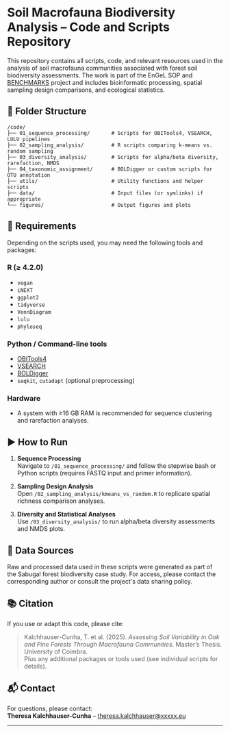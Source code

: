 # Soil Macrofauna Biodiversity Analysis – Code and Scripts Repository

This repository contains all scripts, code, and relevant resources used in the analysis of soil macrofauna communities associated with forest soil biodiversity assessments. 
The work is part of the EnGeL SOP and [BENCHMARKS](https://soilhealthbenchmarks.eu/) project and includes bioinformatic processing, spatial sampling design comparisons, and ecological statistics.

## 📁 Folder Structure

```
/code/
├── 01_sequence_processing/       # Scripts for OBITools4, VSEARCH, LULU pipelines
├── 02_sampling_analysis/         # R scripts comparing k-means vs. random sampling
├── 03_diversity_analysis/        # Scripts for alpha/beta diversity, rarefaction, NMDS
├── 04_taxonomic_assignment/      # BOLDigger or custom scripts for OTU annotation
├── utils/                        # Utility functions and helper scripts
├── data/                         # Input files (or symlinks) if appropriate
└── figures/                      # Output figures and plots
```


## 🧪 Requirements

Depending on the scripts used, you may need the following tools and packages:

### R (≥ 4.2.0)
- `vegan`
- `iNEXT`
- `ggplot2`
- `tidyverse`
- `VennDiagram`
- `lulu`
- `phyloseq`

### Python / Command-line tools
- [OBITools4](https://git.metabarcoding.org/obitools/obitools3)
- [VSEARCH](https://github.com/torognes/vsearch)
- [BOLDigger](https://github.com/DominikBuchner/BOLDigger)
- `seqkit`, `cutadapt` (optional preprocessing)

### Hardware
- A system with ≥16 GB RAM is recommended for sequence clustering and rarefaction analyses.

## ▶️ How to Run

1. **Sequence Processing**  
   Navigate to `/01_sequence_processing/` and follow the stepwise bash or Python scripts (requires FASTQ input and primer information).

2. **Sampling Design Analysis**  
   Open `/02_sampling_analysis/kmeans_vs_random.R` to replicate spatial richness comparison analyses.

3. **Diversity and Statistical Analyses**  
   Use `/03_diversity_analysis/` to run alpha/beta diversity assessments and NMDS plots.

## 📄 Data Sources

Raw and processed data used in these scripts were generated as part of the Sabugal forest biodiversity case study. For access, please contact the corresponding author or consult the project's data sharing policy.

## 📚 Citation

If you use or adapt this code, please cite:

> Kalchhauser-Cunha, T. et al. (2025). *Assessing Soil Variability in Oak and Pine Forests Through Macrofauna Communities*. Master’s Thesis. University of Coimbra.  
> Plus any additional packages or tools used (see individual scripts for details).

## 📬 Contact

For questions, please contact:  
**Theresa Kalchhauser-Cunha** – theresa.kalchhauser@xxxxx.eu

---


